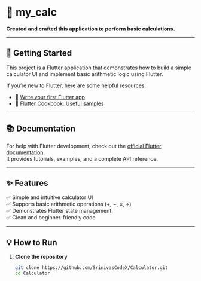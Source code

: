 # 📱 my_calc

**Created and crafted this application to perform basic calculations.**

---

## 🚀 Getting Started

This project is a Flutter application that demonstrates how to build a simple calculator UI and implement basic arithmetic logic using Flutter.

If you’re new to Flutter, here are some helpful resources:

- 📖 [Write your first Flutter app](https://docs.flutter.dev/get-started/codelab)
- 🍳 [Flutter Cookbook: Useful samples](https://docs.flutter.dev/cookbook)

---

## 📚 Documentation

For help with Flutter development, check out the [official Flutter documentation](https://docs.flutter.dev/).  
It provides tutorials, examples, and a complete API reference.

---

## ✨ Features

✅ Simple and intuitive calculator UI  
✅ Supports basic arithmetic operations (+, −, ×, ÷)  
✅ Demonstrates Flutter state management  
✅ Clean and beginner-friendly code

---

## 💡 How to Run

1. **Clone the repository**
   ```bash
   git clone https://github.com/SrinivasCodeX/Calculator.git
   cd Calculator
